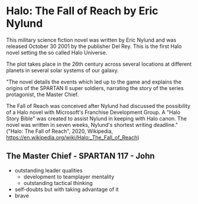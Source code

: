 # Halo: The Fall of Reach by Eric Nylund
This military science fiction novel was written by Eric Nylund and was released October 30 2001 by the publisher Del Rey. This is the first Halo novel setting the so called Halo Universe.

The plot takes place in the 26th century across several locations at different planets in several solar systems of our galaxy.

"The novel details the events which led up to the game and explains the origins of the SPARTAN II super soldiers, narrating the story of the series protagonist, the Master Chief.

The Fall of Reach was conceived after Nylund had discussed the possibility of a Halo novel with Microsoft's Franchise Development Group. A "Halo Story Bible" was created to assist Nylund in keeping with Halo canon. The novel was written in seven weeks, Nylund's shortest writing deadline." ("Halo: The Fall of Reach", 2020, Wikipedia, https://en.wikipedia.org/wiki/Halo:_The_Fall_of_Reach)

## The Master Chief - SPARTAN 117 - John
* outstanding leader qualities
	* development to teamplayer mentality
	* outstanding tactical thinking
* self-doubts but with taking advantage of it
* brave
